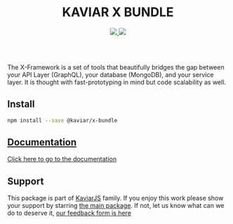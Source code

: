 <h1 align="center">KAVIAR X BUNDLE</h1>

<p align="center">
  <a href="https://travis-ci.org/kaviarjs/x-bundle">
    <img src="https://api.travis-ci.org/kaviarjs/x-bundle.svg?branch=master" />
  </a>
  <a href="https://coveralls.io/github/kaviarjs/x-bundle?branch=master">
    <img src="https://coveralls.io/repos/github/kaviarjs/x-bundle/badge.svg?branch=master" />
  </a>
</p>

<br />
<br />

The X-Framework is a set of tools that beautifully bridges the gap between your API Layer (GraphQL), your database (MongoDB), and your service layer. It is thought with fast-prototyping in mind but code scalability as well.

## Install

```bash
npm install --save @kaviar/x-bundle
```

## [Documentation](./DOCUMENTATION.md)

[Click here to go to the documentation](./DOCUMENTATION.md)

## Support

This package is part of [KaviarJS](https://www.kaviarjs.com) family. If you enjoy this work please show your support by starring [the main package](https://github.com/kaviarjs/kaviar). If not, let us know what can we do to deserve it, [our feedback form is here](https://forms.gle/DTMg5Urgqey9QqLFA)
